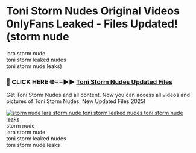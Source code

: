 # Toni Storm Nudes Original Videos 0nlyFans Leaked - Files Updated! (storm nude<br>
lara storm nude<br>
toni storm leaked nudes<br>
toni storm nude leaks)

<h3>🔴 CLICK HERE 🌐==►► <a href="https://tinyurl.com/2p9ay9w9" rel="nofollow">Toni Storm Nudes Updated Files</a></h3>

Get Toni Storm Nudes and all content. Now you can access all videos and pictures of Toni Storm Nudes. New Updated Files 2025!

[![storm nude<br>
lara storm nude<br>
toni storm leaked nudes<br>
toni storm nude leaks](https://i.imgur.com/KQgVmj3.gif)](https://tinyurl.com/2p9ay9w9)
storm nude<br>
lara storm nude<br>
toni storm leaked nudes<br>
toni storm nude leaks